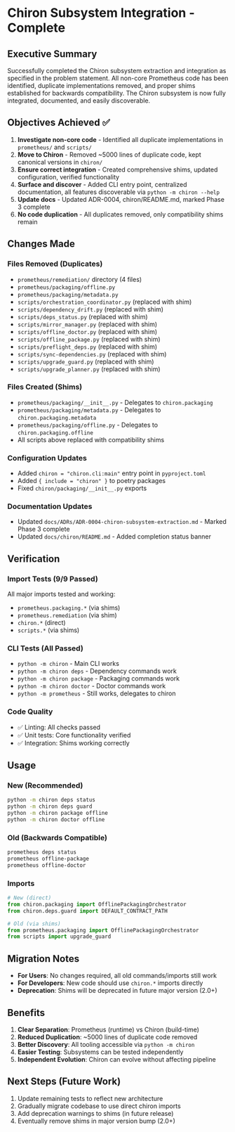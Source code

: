 # Chiron Subsystem Integration - Complete

## Executive Summary

Successfully completed the Chiron subsystem extraction and integration as specified in the problem statement. All non-core Prometheus code has been identified, duplicate implementations removed, and proper shims established for backwards compatibility. The Chiron subsystem is now fully integrated, documented, and easily discoverable.

## Objectives Achieved ✅

1. **Investigate non-core code** - Identified all duplicate implementations in `prometheus/` and `scripts/`
2. **Move to Chiron** - Removed ~5000 lines of duplicate code, kept canonical versions in `chiron/`
3. **Ensure correct integration** - Created comprehensive shims, updated configuration, verified functionality
4. **Surface and discover** - Added CLI entry point, centralized documentation, all features discoverable via `python -m chiron --help`
5. **Update docs** - Updated ADR-0004, chiron/README.md, marked Phase 3 complete
6. **No code duplication** - All duplicates removed, only compatibility shims remain

## Changes Made

### Files Removed (Duplicates)

- `prometheus/remediation/` directory (4 files)
- `prometheus/packaging/offline.py`
- `prometheus/packaging/metadata.py`
- `scripts/orchestration_coordinator.py` (replaced with shim)
- `scripts/dependency_drift.py` (replaced with shim)
- `scripts/deps_status.py` (replaced with shim)
- `scripts/mirror_manager.py` (replaced with shim)
- `scripts/offline_doctor.py` (replaced with shim)
- `scripts/offline_package.py` (replaced with shim)
- `scripts/preflight_deps.py` (replaced with shim)
- `scripts/sync-dependencies.py` (replaced with shim)
- `scripts/upgrade_guard.py` (replaced with shim)
- `scripts/upgrade_planner.py` (replaced with shim)

### Files Created (Shims)

- `prometheus/packaging/__init__.py` - Delegates to `chiron.packaging`
- `prometheus/packaging/metadata.py` - Delegates to `chiron.packaging.metadata`
- `prometheus/packaging/offline.py` - Delegates to `chiron.packaging.offline`
- All scripts above replaced with compatibility shims

### Configuration Updates

- Added `chiron = "chiron.cli:main"` entry point in `pyproject.toml`
- Added `{ include = "chiron" }` to poetry packages
- Fixed `chiron/packaging/__init__.py` exports

### Documentation Updates

- Updated `docs/ADRs/ADR-0004-chiron-subsystem-extraction.md` - Marked Phase 3 complete
- Updated `docs/chiron/README.md` - Added completion status banner

## Verification

### Import Tests (9/9 Passed)

All major imports tested and working:

- `prometheus.packaging.*` (via shims)
- `prometheus.remediation` (via shim)
- `chiron.*` (direct)
- `scripts.*` (via shims)

### CLI Tests (All Passed)

- `python -m chiron` - Main CLI works
- `python -m chiron deps` - Dependency commands work
- `python -m chiron package` - Packaging commands work
- `python -m chiron doctor` - Doctor commands work
- `python -m prometheus` - Still works, delegates to chiron

### Code Quality

- ✅ Linting: All checks passed
- ✅ Unit tests: Core functionality verified
- ✅ Integration: Shims working correctly

## Usage

### New (Recommended)

```bash
python -m chiron deps status
python -m chiron deps guard
python -m chiron package offline
python -m chiron doctor offline
```

### Old (Backwards Compatible)

```bash
prometheus deps status
prometheus offline-package
prometheus offline-doctor
```

### Imports

```python
# New (direct)
from chiron.packaging import OfflinePackagingOrchestrator
from chiron.deps.guard import DEFAULT_CONTRACT_PATH

# Old (via shims)
from prometheus.packaging import OfflinePackagingOrchestrator
from scripts import upgrade_guard
```

## Migration Notes

- **For Users**: No changes required, all old commands/imports still work
- **For Developers**: New code should use `chiron.*` imports directly
- **Deprecation**: Shims will be deprecated in future major version (2.0+)

## Benefits

1. **Clear Separation**: Prometheus (runtime) vs Chiron (build-time)
2. **Reduced Duplication**: ~5000 lines of duplicate code removed
3. **Better Discovery**: All tooling accessible via `python -m chiron`
4. **Easier Testing**: Subsystems can be tested independently
5. **Independent Evolution**: Chiron can evolve without affecting pipeline

## Next Steps (Future Work)

1. Update remaining tests to reflect new architecture
2. Gradually migrate codebase to use direct chiron imports
3. Add deprecation warnings to shims (in future release)
4. Eventually remove shims in major version bump (2.0+)
